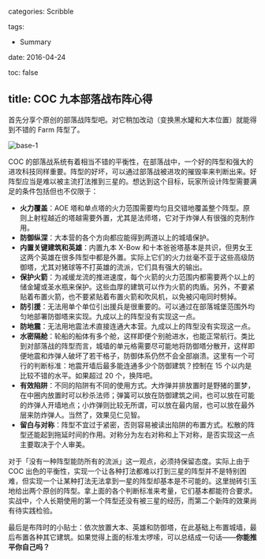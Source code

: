 categories: Scribble

tags:

- Summary

date:  2016-04-24

toc: false

title: COC 九本部落战布阵心得
---

首先分享个原创的部落战阵型吧。对它稍加改动（变换黑水罐和大本位置）就能得到不错的 Farm 阵型了。

<!--more-->

![base-1](/images/coc-2.jpg)

COC 的部落战系统有着相当不错的平衡性，在部落战中，一个好的阵型和强大的进攻科技同样重要。阵型的好坏，可以通过部落战被进攻的摧毁率来判断出来。好阵型应当是难以被主流打法推到三星的。想达到这个目标，玩家所设计阵型需要满足的条件包括但也不仅限于：

* **火力覆盖**：AOE 塔和单点塔的火力范围需要均匀且交错地覆盖整个阵型。原则上射程越近的塔越需要外置，尤其是法师塔，它对于炸弹人有很强的克制作用。
* **防御纵深**：大本营的各个方向都应能得到两道以上的城墙保护。
* **内置关键建筑和英雄**：内置九本 X-Bow 和十本爸爸塔基本是共识，但男女王这两个英雄在很多阵型中都是外置。实际上它们的火力丝毫不亚于这些高级防御塔，尤其对猪球等不打英雄的流派，它们具有强大的输出。
* **保护火箭**：为减缓龙流的推进速度，每个火箭的火力范围内都需要两个以上的储金罐或圣水瓶来保护。这些血厚的建筑可以作为火箭的肉盾。另外，不要紧贴着布置火箭，也不要紧贴着布置火箭和吹风机，以免被闪电同时劈掉。
* **防引援**：无法用单个单位引出援兵是很重要的。可以通过在部落城堡范围外均匀地部署防御塔来实现。九成以上的阵型没有实现这一点。
* **防地震**：无法用地震法术直接连通大本营。九成以上的阵型没有实现这一点。
* **水密隔舱**：轮船的船体有多个舱，这样即便个别舱进水，也能正常航行。类比到对部落战的阵型而言，城墙的单元格需要尽可能地将防御塔分散开，这样即便地震和炸弹人破坏了若干格子，防御体系仍然不会全部崩溃。这里有一个可行的判断标准：地震开墙后最多能连通多少个防御建筑？控制在 15 个以内是比较不错的水平。如果超过 20 个，换阵吧。
* **有效陷阱**：不同的陷阱有不同的使用方式。大炸弹并排放置时是野猪的噩梦，在中圈内放置时可以秒杀法师；弹簧可以放在防御建筑之间，也可以放在可能的炸弹人开墙地点；小炸弹则比较无所谓，可以放在最内层，也可以放在最外层来防炸弹人。当然了，效果见仁见智。
* **留白与对称**：阵型不宜过于紧密，否则容易被读出陷阱的布置方式。松散的阵型还能起到拖延时间的作用。对称分为左右对称和上下对称，是否实现这一点主要取决于个人审美。

对于「没有一种阵型能防所有的流派」这一观点，必须持保留态度。实际上由于 COC 出色的平衡性，实现一个让各种打法都难以打到三星的阵型并不是特别困难，但实现一个让某种打法无法拿到一星的阵型却基本是不可能的。这里抛砖引玉地给出两个原创的阵型。拿上面的各个判断标准来考量，它们基本都能符合要求。实战中，个人长期使用的第一个阵型还没有被三星的经历，而第二个新阵的效果尚有待实践检验。

最后是布阵时的小贴士：依次放置大本、英雄和防御塔，在此基础上布置城墙，最后布置各种其它建筑。如果觉得上面的标准太啰嗦，可以总结成一句话——**你能推平你自己吗？**